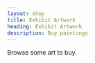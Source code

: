 ```yaml
---
layout: shop
title: Exhibit Artwork
heading: Exhibit Artwork
description: Buy paintings
---
```


Browse some art to buy.